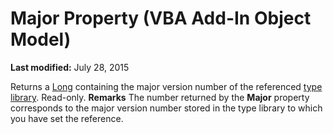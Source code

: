 
# Major Property (VBA Add-In Object Model)

 **Last modified:** July 28, 2015


Returns a  [Long](b8bdf64f-5920-1ae9-16d0-b26d09524a30.md) containing the major version number of the referenced [type library](b8bdf64f-5920-1ae9-16d0-b26d09524a30.md). Read-only.
 **Remarks**
The number returned by the  **Major** property corresponds to the major version number stored in the type library to which you have set the reference.
